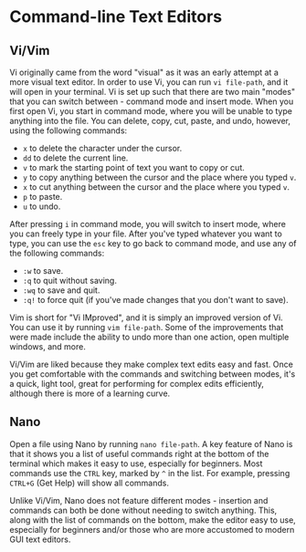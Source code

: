 # Command-line Text Editors

## Vi/Vim

Vi originally came from the word "visual" as it was an early attempt at a more visual text editor. In order to use Vi, you can run `vi file-path`, and it will open in your terminal. Vi is set up such that there are two main "modes" that you can switch between - command mode and insert mode. When you first open Vi, you start in command mode, where you will be unable to type anything into the file. You can delete, copy, cut, paste, and undo, however, using the following commands:

- `x` to delete the character under the cursor.
- `dd` to delete the current line.
- `v` to mark the starting point of text you want to copy or cut.
- `y` to copy anything between the cursor and the place where you typed `v`.
- `x` to cut anything between the cursor and the place where you typed `v`.
- `p` to paste.
- `u` to undo.

After pressing `i` in command mode, you will switch to insert mode, where you can freely type in your file. After you've typed whatever you want to type, you can use the `esc` key to go back to command mode, and use any of the following commands:

- `:w` to save.
- `:q` to quit without saving.
- `:wq` to save and quit.
- `:q!` to force quit (if you've made changes that you don't want to save).

Vim is short for "Vi IMproved", and it is simply an improved version of Vi. You can use it by running `vim file-path`. Some of the improvements that were made include the ability to undo more than one action, open multiple windows, and more.

Vi/Vim are liked because they make complex text edits easy and fast. Once you get comfortable with the commands and switching between modes, it's a quick, light tool, great for performing for complex edits efficiently, although there is more of a learning curve.

## Nano

Open a file using Nano by running `nano file-path`. A key feature of Nano is that it shows you a list of useful commands right at the bottom of the terminal which makes it easy to use, especially for beginners. Most commands use the `CTRL` key, marked by `^` in the list. For example, pressing `CTRL+G` (Get Help) will show all commands.

Unlike Vi/Vim, Nano does not feature different modes - insertion and commands can both be done without needing to switch anything. This, along with the list of commands on the bottom, make the editor easy to use, especially for beginners and/or those who are more accustomed to modern GUI text editors.